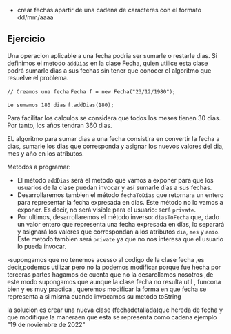 - crear fechas apartir de una cadena de caracteres con el formato dd/mm/aaaa

## Ejercicio
Una operacion aplicable a una fecha podria ser sumarle o restarle dias. Si definimos el metodo `addDias`  en la clase Fecha, quien utilice esta clase podrá sumarle dias a sus fechas sin tener que conocer el algoritmo que resuelve el problema.

`// Creamos una fecha`
`Fecha f = new Fecha("23/12/1980");`

`Le sumamos 180 dias`
`f.addDias(180);`

Para facilitar los calculos se considera que todos los meses tienen 30 dias.
Por tanto, los años tendran 360 dias.

EL algoritmo para sumar dias a una fecha consistira en convertir la fecha a dias, sumarle los dias que corresponda y asignar los nuevos valores del dia, mes y año en los atributos.

Metodos a programar:
- El método `addDias` será el metodo que vamos a exponer para que los usuarios de la clase puedan invocar y así sumarle días a sus fechas.
- Desarrollaremos tambien el método `fechaToDias` que retornara un entero para representar la fecha expresada en dias. Este método no lo vamos a exponer. Es decir, no será visible para el usuario: será `private`.
- Por ultimos, desarrollaremos el método inverso: `diasToFecha` que, dado un valor entero que representa una fecha expresada en días, lo separará y asignará los valores que correspondan a los atributos `dia`, `mes`  y `anio`. Este metodo tambien será `private` ya que no nos interesa que el usuario lo pueda invocar.



-supongamos que no tenemos acesso al codigo de la clase fecha ,es decir,podemos utilizar pero no la podemos modificar porque fue hecha por terceras partes hagamos de cuenta que no la desarollamos nosotros ,de este modo supongamos que aunque la clase fecha no resulta util , funcona bien y es muy practica , queremos modificar la forma en que fecha se representa a si misma cuando invocamos su metodo toString

la solucion es crear una nueva clase (fechadetallada)que hereda de fecha y que modifique la maneraen que esta se representa como cadena 
ejemplo "19 de noviembre de 2022"

